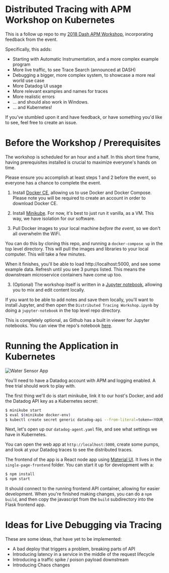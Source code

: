 # Distributed Tracing with APM Workshop on Kubernetes

This is a follow up repo to my [2018 Dash APM Workshop](https://github.com/burningion/dash-apm-workshop), incorporating feedback from the event.

Specifically, this adds:

* Starting with Automatic Instrumentation, and a more complex example program
* More live traffic, to see Trace Search (announced at DASH)
* Debugging a bigger, more complex system, to showcase a more real world use case
* More Datadog UI usage
* More relevant examples and names for traces
* More realistic errors 
* ... and should also work in Windows.
* ... and Kubernetes!

If you've stumbled upon it and have feedback, or have something you'd  like to see, feel free to create an issue.

# Before the Workshop / Prerequisites

The workshop is scheduled for an hour and a half. In this short time frame, having prerequisites installed is crucial to maximize everyone's hands on time.

Please ensure you accomplish at least steps 1 and 2 before the event, so everyone has a chance to complete the event.

1. Install [Docker CE](https://store.docker.com/search?type=edition&offering=community), allowing us to use Docker and Docker Compose. Please note you will be required to create an account in order to download Docker CE.

2. Install [Minikube](https://kubernetes.io/docs/tasks/tools/install-minikube/). For now, it's best to just run it vanilla, as a VM. This way, we have isolation for our software.

3. Pull Docker images to your local machine *before the event*, so we don't all overwhelm the WiFi. 

You can do this by cloning this repo, and running a `docker-compose up` in the top level directory. This will pull the images and libraries to your local computer. This will take a few minutes. 

When it finishes, you'll be able to load http://localhost:5000, and see some example data. Refresh until you see 3 pumps listed. This means the downstream microservice containers have come up too.

3. (Optional) The workshop itself is written in a [Jupyter notebook](http://jupyter.org/), allowing you to mix and edit content locally. 

If you want to be able to add notes and save them locally, you'll want to install Jupyter, and then open the `Distributed Tracing Workshop.ipynb` by doing a `jupyter-notebook` in the top level repo directory.

This is completely optional, as Github has a built in viewer for Jupyter notebooks. You can view the repo's notebook [here](https://github.com/burningion/distributed-tracing-with-apm-workshop/blob/master/Distributed%20Tracing%20Workshop.ipynb).

# Running the Application in Kubernetes

![Water Sensor App](https://github.com/burningion/distributed-tracing-with-apm-workshop/raw/master/images/dashboard.png)

You'll need to have a Datadog account with APM and logging enabled. A free trial should work to play with.

The first thing we'll do is start minikube, link it to our host's Docker, and add the Datadog API key as a Kubernetes secret:

```bash
$ minikube start
$ eval $(minikube docker-env)
$ kubectl create secret generic datadog-api --from-literal=token=<YOUR_DATADOG_API_KEY>
```

Next, let's open up our `datadog-agent.yaml` file, and see what settings we have in Kubernetes.

You can open the web app at `http://localhost:5000`, create some pumps, and look at your Datadog traces to see the distributed traces.

The frontend of the app is a React node app using [Material UI](https://material-ui.com/). It lives in the `single-page-frontend` folder. You can start it up for development with a:

```bash
$ npm install
$ npm start
```

It should connect to the running frontend API container, allowing for easier development. When you're finished making changes, you can do a `npm build`, and then copy the javascript from the `build` subdirectory into the Flask frontend app.

# Ideas for Live Debugging via Tracing

These are some ideas, that have yet to be implemented:

* A bad deploy that triggers a problem, breaking parts of API
* Introducing latency in a service in the middle of the request lifecycle
* Introducing a traffic spike / poison payload downstream
* Introducing Chaos changes

